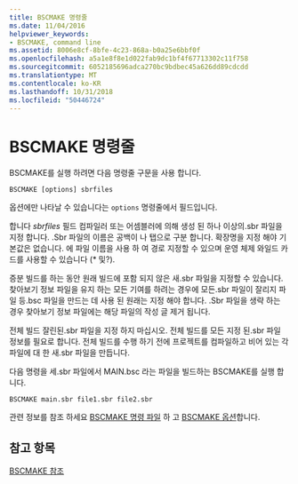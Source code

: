 ```yaml
---
title: BSCMAKE 명령줄
ms.date: 11/04/2016
helpviewer_keywords:
- BSCMAKE, command line
ms.assetid: 8006e8cf-8bfe-4c23-868a-b0a25e6bbf0f
ms.openlocfilehash: a5a1e8f8e1d022fab9dc1bf4f67713302c11f758
ms.sourcegitcommit: 6052185696adca270bc9bdbec45a626dd89cdcdd
ms.translationtype: MT
ms.contentlocale: ko-KR
ms.lasthandoff: 10/31/2018
ms.locfileid: "50446724"
---
```

# <a name="bscmake-command-line"></a>BSCMAKE 명령줄

BSCMAKE를 실행 하려면 다음 명령줄 구문을 사용 합니다.

```
BSCMAKE [options] sbrfiles
```

옵션에만 나타날 수 있습니다는 `options` 명령줄에서 필드입니다.

합니다 *sbrfiles* 필드 컴파일러 또는 어셈블러에 의해 생성 된 하나 이상의.sbr 파일을 지정 합니다. .Sbr 파일의 이름은 공백이 나 탭으로 구분 합니다. 확장명을 지정 해야 기본값은 없습니다. 에 파일 이름을 사용 하 여 경로 지정할 수 있으며 운영 체제 와일드 카드를 사용할 수 있습니다 (\* 및?).

증분 빌드를 하는 동안 원래 빌드에 포함 되지 않은 새.sbr 파일을 지정할 수 있습니다. 찾아보기 정보 파일을 유지 하는 모든 기여를 하려는 경우에 모든.sbr 파일이 잘리지 파일 등.bsc 파일을 만드는 데 사용 된 원래는 지정 해야 합니다. .Sbr 파일을 생략 하는 경우 찾아보기 정보 파일에는 해당 파일의 작성 글 제거 됩니다.

전체 빌드 잘린된.sbr 파일을 지정 하지 마십시오. 전체 빌드를 모든 지정 된.sbr 파일 정보를 필요로 합니다. 전체 빌드를 수행 하기 전에 프로젝트를 컴파일하고 비어 있는 각 파일에 대 한 새.sbr 파일을 만듭니다.

다음 명령을 세.sbr 파일에서 MAIN.bsc 라는 파일을 빌드하는 BSCMAKE를 실행 합니다.

```
BSCMAKE main.sbr file1.sbr file2.sbr
```

관련 정보를 참조 하세요 [BSCMAKE 명령 파일](../../build/reference/bscmake-command-file-response-file.md) 하 고 [BSCMAKE 옵션](../../build/reference/bscmake-options.md)합니다.

## <a name="see-also"></a>참고 항목

[BSCMAKE 참조](../../build/reference/bscmake-reference.md)
